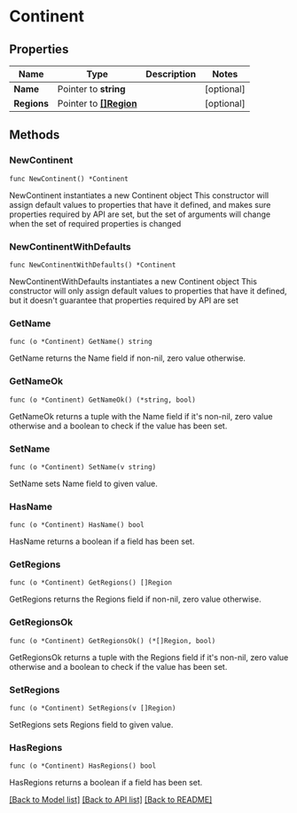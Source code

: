 # Continent

## Properties

Name | Type | Description | Notes
------------ | ------------- | ------------- | -------------
**Name** | Pointer to **string** |  | [optional] 
**Regions** | Pointer to [**[]Region**](Region.md) |  | [optional] 

## Methods

### NewContinent

`func NewContinent() *Continent`

NewContinent instantiates a new Continent object
This constructor will assign default values to properties that have it defined,
and makes sure properties required by API are set, but the set of arguments
will change when the set of required properties is changed

### NewContinentWithDefaults

`func NewContinentWithDefaults() *Continent`

NewContinentWithDefaults instantiates a new Continent object
This constructor will only assign default values to properties that have it defined,
but it doesn't guarantee that properties required by API are set

### GetName

`func (o *Continent) GetName() string`

GetName returns the Name field if non-nil, zero value otherwise.

### GetNameOk

`func (o *Continent) GetNameOk() (*string, bool)`

GetNameOk returns a tuple with the Name field if it's non-nil, zero value otherwise
and a boolean to check if the value has been set.

### SetName

`func (o *Continent) SetName(v string)`

SetName sets Name field to given value.

### HasName

`func (o *Continent) HasName() bool`

HasName returns a boolean if a field has been set.

### GetRegions

`func (o *Continent) GetRegions() []Region`

GetRegions returns the Regions field if non-nil, zero value otherwise.

### GetRegionsOk

`func (o *Continent) GetRegionsOk() (*[]Region, bool)`

GetRegionsOk returns a tuple with the Regions field if it's non-nil, zero value otherwise
and a boolean to check if the value has been set.

### SetRegions

`func (o *Continent) SetRegions(v []Region)`

SetRegions sets Regions field to given value.

### HasRegions

`func (o *Continent) HasRegions() bool`

HasRegions returns a boolean if a field has been set.


[[Back to Model list]](../README.md#documentation-for-models) [[Back to API list]](../README.md#documentation-for-api-endpoints) [[Back to README]](../README.md)


